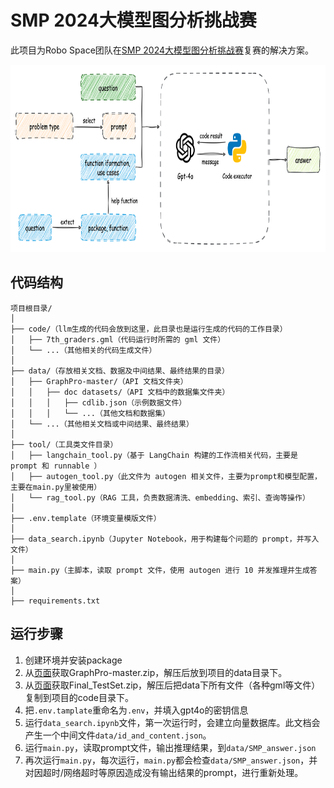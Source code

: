# SMP 2024大模型图分析挑战赛
此项目为Robo Space团队在[SMP 2024大模型图分析挑战赛](https://tianchi.aliyun.com/competition/entrance/532253)复赛的解决方案。

<div style="text-align: center;">
<img src="./img/smp.png" alt="solution" height="300">
</div>

## 代码结构

```
项目根目录/
│
├── code/（llm生成的代码会放到这里，此目录也是运行生成的代码的工作目录）
│   ├── 7th_graders.gml（代码运行时所需的 gml 文件）
│   └── ...（其他相关的代码生成文件）
│
├── data/（存放相关文档、数据及中间结果、最终结果的目录）
│   ├── GraphPro-master/（API 文档文件夹）
│   │   ├── doc datasets/（API 文档中的数据集文件夹）
│   │   │   ├── cdlib.json（示例数据文件）
│   │   │   └── ...（其他文档和数据集）
│   └── ...（其他相关文档或中间结果、最终结果）
│
├── tool/（工具类文件目录）
│   ├── langchain_tool.py（基于 LangChain 构建的工作流相关代码，主要是 prompt 和 runnable ）
│   ├── autogen_tool.py（此文件为 autogen 相关文件，主要为prompt和模型配置，主要在main.py里被使用）
│   └── rag_tool.py（RAG 工具，负责数据清洗、embedding、索引、查询等操作）
│
├── .env.template（环境变量模版文件）
│
├── data_search.ipynb（Jupyter Notebook，用于构建每个问题的 prompt，并写入文件）
│
├── main.py（主脚本，读取 prompt 文件，使用 autogen 进行 10 并发推理并生成答案）
│
├── requirements.txt

```

## 运行步骤
1. 创建环境并安装package
2. 从[页面](https://tianchi.aliyun.com/competition/entrance/532253/information)获取GraphPro-master.zip，解压后放到项目的data目录下。
3. 从[页面](https://tianchi.aliyun.com/competition/entrance/532253/information)获取Final_TestSet.zip，解压后把data下所有文件（各种gml等文件）复制到项目的code目录下。
4. 把`.env.tamplate`重命名为`.env`，并填入gpt4o的密钥信息 
5. 运行`data_search.ipynb`文件，第一次运行时，会建立向量数据库。此文档会产生一个中间文件`data/id_and_content.json`。 
6. 运行`main.py`，读取prompt文件，输出推理结果，到`data/SMP_answer.json`
7. 再次运行`main.py`，每次运行，`main.py`都会检查`data/SMP_answer.json`，并对因超时/网络超时等原因造成没有输出结果的prompt，进行重新处理。